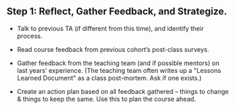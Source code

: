 ## Step 1: Reflect, Gather Feedback, and Strategize.

* Talk to previous TA (if different from this time), and identify their process.

* Read course feedback from previous cohort’s post-class surveys.

* Gather feedback from the teaching team (and if possible mentors) on last years’ experience. (The teaching team often writes up a "Lessons Learned Document" as a class post-mortem. Ask if one exists.)

* Create an action plan based on all feedback gathered – things to change & things to keep the same. Use this to plan the course ahead.
